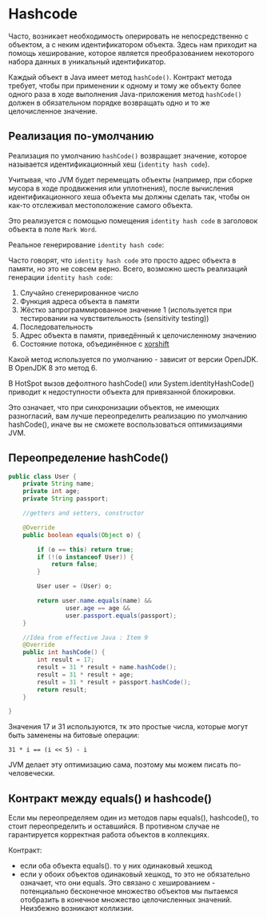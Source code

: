 # Hashcode

Часто, возникает необходимость оперировать не непосредственно с объектом, а с неким идентификатором объекта. Здесь нам приходит на помощь хеширование, которое является преобразованием некоторого набора данных в уникальный идентификатор.

Каждый объект в Java имеет метод `hashCode()`. Контракт метода требует, чтобы при применении к одному и тому же объекту более одного раза в ходе выполнения Java-приложения метод `hashCode()` должен в обязательном порядке возвращать одно и то же целочисленное значение.

## Реализация по-умолчанию

Реализация по умолчанию `hashCode()` возвращает значение, которое называется идентификационный хеш (`identity hash code`).

Учитывая, что JVM будет перемещать объекты (например, при сборке мусора в ходе продвижения или уплотнения), после вычисления идентификационного хеша объекта мы должны сделать так, чтобы он как-то отслеживал местоположение самого объекта.

Это реализуется с помощью помещения `identity hash code` в заголовок объекта в поле `Mark Word`.

Реальное генерирование `identity hash code`:

Часто говорят, что `identity hash code` это просто адрес объекта в памяти, но это не совсем верно. Всего, возможно шесть реализаций генерации `identity hash code`:

1. Случайно сгенерированное число
2. Функция адреса объекта в памяти
3. Жёстко запрограммированное значение 1 (используется при тестировании на чувствительность (sensitivity testing))
4. Последовательность
5. Адрес объекта в памяти, приведённый к целочисленному значению
6. Состояние потока, объединённое с [xorshift](https://en.wikipedia.org/wiki/Xorshift)

Какой метод используется по умолчанию - зависит от версии OpenJDK. В OpenJDK 8 это метод 6.

В HotSpot вызов дефолтного hashCode() или System.identityHashCode() приводит к недоступности объекта для привязанной блокировки.

Это означает, что при синхронизации объектов, не имеющих разногласий, вам лучше переопределить реализацию по умолчанию hashCode(), иначе вы не сможете воспользоваться оптимизациями JVM.

## Переопределение hashCode()

```Java
public class User {
    private String name;
    private int age;
    private String passport;

    //getters and setters, constructor

    @Override
    public boolean equals(Object o) {

        if (o == this) return true;
        if (!(o instanceof User)) {
            return false;
        }

        User user = (User) o;

        return user.name.equals(name) &&
                user.age == age &&
                user.passport.equals(passport);
    }

    //Idea from effective Java : Item 9
    @Override
    public int hashCode() {
        int result = 17;
        result = 31 * result + name.hashCode();
        result = 31 * result + age;
        result = 31 * result + passport.hashCode();
        return result;
    }

}
```

Значения 17 и 31 используются, тк это простые числа, которые могут быть заменены на битовые операции:

`31 * i == (i << 5) - i`

JVM делает эту оптимизацию сама, поэтому мы можем писать по-человечески.

## Контракт между equals() и hashcode()

Если мы переопределяем один из методов пары equals(), hashcode(), то стоит переопределить и оставшийся. В противном случае не гарантируется корректная работа объектов в коллекциях.

Контракт:

- если оба объекта equals(). то у них одинаковый хешкод
- если у обоих объектов одинаковый хешкод, то это не обязательно означает, что они equals. Это связано с хешированием - потенциально бесконечное множество объектов мы пытаемся отобразить в конечное множество целочисленных значений. Неизбежно возникают коллизии.
